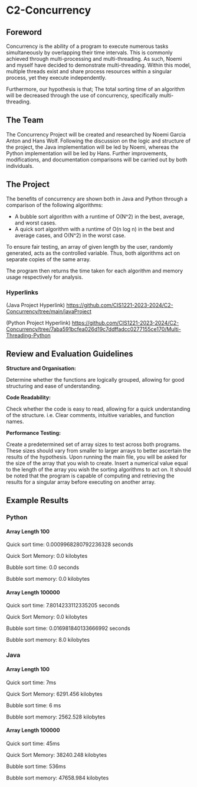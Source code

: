 # C2-Concurrency
## Foreword
Concurrency is the ability of a program to execute numerous tasks simultaneously by overlapping their time intervals. This is commonly achieved through multi-processing and multi-threading. As such, Noemi and myself have decided to demonstrate multi-threading. Within this model, multiple threads exist and share process resources within a singular process, yet they execute independently.

Furthermore, our hypothesis is that; The total sorting time of an algorithm will be decreased through the use of concurrency, specifically multi-threading.

## The Team
The Concurrency Project will be created and researched by Noemi Garcia Anton and Hans Wolf. Following the discussion on the logic and structure of the project, the Java implementation will be led by Noemi, whereas the Python implementation will be led by Hans. Further improvements, modifications, and documentation comparisons will be carried out by both individuals. 

## The Project
The benefits of concurrency are shown both in Java and Python through a comparison of the following algorithms:

- A bubble sort algorithm with a runtime of O(N^2) in the best, average, and worst cases.
- A quick sort algorithm with a runtime of O(n log n) in the best and average cases, and O(N^2) in the worst case.

To ensure fair testing, an array of given length by the user, randomly generated, acts as the controlled variable. Thus, both algorithms act on separate copies of the same array. 

The program then returns the time taken for each algorithm and memory usage respectively for analysis.

### Hyperlinks
(Java Project Hyperlink)
https://github.com/CIS1221-2023-2024/C2-Concurrency/tree/main/javaProject

(Python Project Hyperlink)
https://github.com/CIS1221-2023-2024/C2-Concurrency/tree/7aba591bcfea026d19c7ddffadcc0277155ce170/Multi-Threading-Python

## Review and Evaluation Guidelines
**Structure and Organisation:** 

Determine whether the functions are logically grouped, allowing for good structuring and ease of understanding.

**Code Readability:** 

Check whether the code is easy to read, allowing for a quick understanding of the structure. i.e. Clear comments, intuitive variables, and function names.

**Performance Testing:** 

Create a predetermined set of array sizes to test across both programs. These sizes should vary from smaller to larger arrays to better ascertain the results of the hypothesis. Upon running the main file, you will be asked for the size of the array that you wish to create. Insert a numerical value equal to the length of the array you wish the sorting algorithms to act on. It should be noted that the program is capable of computing and retrieving the results for a singular array before executing on another array.

## Example Results

### Python

#### Array Length 100
Quick sort time: 0.0009968280792236328 seconds

Quick Sort Memory: 0.0 kilobytes

Bubble sort time: 0.0 seconds

Bubble sort memory: 0.0 kilobytes

#### Array Length 100000
Quick sort time: 7.8014233112335205 seconds

Quick Sort Memory: 0.0 kilobytes

Bubble sort time: 0.016981840133666992 seconds

Bubble sort memory: 8.0 kilobytes

### Java

#### Array Length 100
Quick sort time: 7ms

Quick Sort Memory:  6291.456 kilobytes

Bubble sort time: 6 ms

Bubble sort memory: 2562.528 kilobytes

#### Array Length 100000
Quick sort time: 45ms

Quick Sort Memory: 38240.248 kilobytes

Bubble sort time: 536ms

Bubble sort memory: 47658.984 kilobytes

